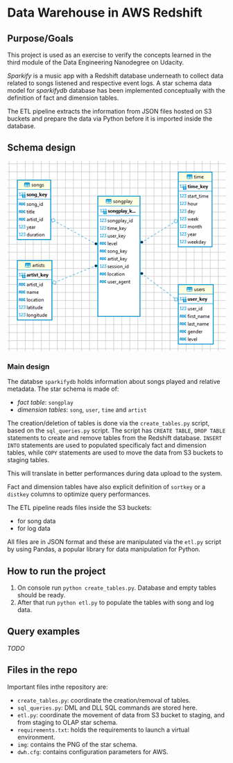 # Data Warehouse in AWS Redshift

## Purpose/Goals

This project is used as an exercise to verify the concepts learned in the third module of the Data Engineering Nanodegree on Udacity.

*Sparkify* is a music app with a Redshift database underneath to collect data related to songs listened and respective event logs.
A star schema data model for *sparkifydb* database has been implemented conceptually with the definition of fact and dimension tables.

The ETL pipeline extracts the information from JSON files hosted on S3 buckets and prepare the data via Python before it is imported inside the
database.

## Schema design

![image info](./imgs/star_schema_dwh.png)

### Main design

The databse `sparkifydb` holds information about songs played and relative metadata. The star schema is made of:

 - *fact table*: `songplay`
 - *dimension tables*: `song`, `user`, `time` and `artist`
 
The creation/deletion of tables is done via the `create_tables.py` script, based on the `sql_queries.py` script.
The script has `CREATE TABLE`, `DROP TABLE` statements to create and remove tables from the Redshift database.
`INSERT INTO` statements are used to populated specificaly fact and dimension tables, while `COPY` statements are used to move the data from S3 buckets to staging tables.

This will translate in better performances during data upload to the system.

Fact and dimension tables have also explicit definition of `sortkey` or a `distkey` columns to optimize query performances.

The ETL pipeline reads files inside the S3 buckets:
 - for song data
 - for log data

All files are in JSON format and these are manipulated via the `etl.py` script by using Pandas, a popular library for data manipulation for Python.

## How to run the project

1. On console run `python create_tables.py`. Database and empty tables should be ready.
2. After that run `python etl.py` to populate the tables with song and log data.

## Query examples
 *TODO*
 
 
## Files in the repo

Important files inthe repository are:

- `create_tables.py`: coordinate the creation/removal of tables.
- `sql_queries.py`: DML and DLL SQL commands are stored here.
- `etl.py`: coordinate the movement of data from S3 bucket to staging, and from staging to OLAP star schema.
- `requirements.txt`: holds the requirements to launch a virtual environment.
- `img`: contains the PNG of the star schema.
- `dwh.cfg`: contains configuration parameters for AWS.
